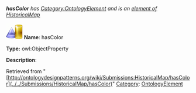 ___hasColor__ has [Category:OntologyElement](../../Category/OntologyElement "Category:OntologyElement") and is an [element of](../../Property/ElementOf "Property:ElementOf") [HistoricalMap](../../Submissions/HistoricalMap "Submissions:HistoricalMap")_


  




[![ObjectProperty](../../images/thumb/c/c3/ObjectProperty.gif/45px-ObjectProperty.gif)](../../Image/ObjectProperty.gif "ObjectProperty")
__Name__: hasColor 


__Type:__ owl:ObjectProperty 


__Description__: 





Retrieved from "[http://ontologydesignpatterns.org/wiki/Submissions:HistoricalMap/hasColor](../../Submissions/HistoricalMap/hasColor)"
 [Category](http://ontologydesignpatterns.org/wiki/Special:Categories "Special:Categories"): [OntologyElement](../../Category/OntologyElement "Category:OntologyElement")